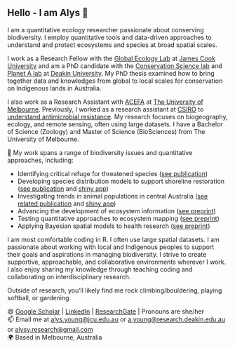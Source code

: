 ## Hello - I am Alys 👋

I am a quantitative ecology researcher passionate about conserving biodiversity. I employ quantitative tools and data-driven approaches to understand and protect ecosystems and species at broad spatial scales. 
 
I work as a Research Fellow with the [Global Ecology Lab](https://www.globalecologylab.org/) at [James Cook University](https://www.jcu.edu.au/) and am a PhD candidate with the [Conservation Science lab](https://conservationscience.org.au/) and [Planet A lab](https://www.planet-a.earth/) at [Deakin University](https://www.deakin.edu.au/). My PhD thesis examined how to bring together data and knowledges from global to local scales for conservation on Indigenous lands in Australia.

I also work as a Research Assistant with [ACEFA](https://acefa-hubs.github.io/) at [The University of Melbourne](https://www.unimelb.edu.au/). Previously, I worked as a research assistant at [CSIRO](https://www.csiro.au/en/) to [understand antimicrobial resistance](https://research.csiro.au/amr-hotspots/). My research focuses on biogeography, ecology, and remote sensing, often using large datasets. I have a Bachelor of Science (Zoology) and Master of Science (BioSciences) from The University of Melbourne.

🔭 My work spans a range of biodiversity issues and quantitative approaches, including:

- Identifying critical refuge for threatened species ([see publication](https://zslpublications.onlinelibrary.wiley.com/doi/abs/10.1111/acv.12763))
- Developing species distribution models to support shoreline restoration ([see publication](https://www.sciencedirect.com/science/article/abs/pii/S2352485523000464) and [shiny app](https://livingshorelines.shinyapps.io/VicMap/))
- Investigating trends in animal populations in central Australia ([see related publication](https://www.publish.csiro.au/wr/WR24070) and [shiny app](https://aridzonemonitoring.org.au/))
- Advancing the development of ecosystem information ([see preprint](https://ecoevorxiv.org/repository/view/7654/))
- Testing quantitative approaches to ecosystem mapping ([see preprint](https://ecoevorxiv.org/repository/view/8500/))
- Applying Bayesian spatial models to health research ([see preprint](https://www.medrxiv.org/content/10.1101/2024.11.06.24316846v1))

I am most comfortable coding in R. I often use large spatial datasets. I am passionate about working with local and Indigenous peoples to support their goals and aspirations in managing biodiversity. I strive to create supportive, approachable, and collaborative environments wherever I work. I also enjoy sharing my knowledge through teaching coding and collaborating on interdisciplinary research.

Outside of research, you’ll likely find me rock climbing/bouldering, playing softball, or gardening. 

😄 [Google Scholar](https://scholar.google.com.au/citations?user=_Gb6Y44AAAAJ&hl=en&oi=ao) | [LinkedIn](https://au.linkedin.com/in/alys-young) | [ResearchGate](https://www.researchgate.net/profile/Alys-Young-3) | Pronouns are she/her  
📫 Email me at alys.young@jcu.edu.au or a.young@research.deakin.edu.au or alysy.research@gmail.com  
🌍 Based in Melbourne, Australia  
